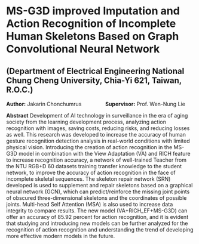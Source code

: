 # MS-G3D improved Imputation and Action Recognition of Incomplete Human Skeletons Based on Graph Convolutional Neural Network
## (Department of Electrical Engineering National Chung Cheng University, Chia-Yi 621, Taiwan, R.O.C.)

**Author:** Jakarin Chonchumrus      **Supervisor:** Prof. Wen-Nung Lie

**Abstract**
  Development of AI technology in surveillance in the era of aging society from the learning development process, analyzing action recognition with images, saving costs, reducing risks, and reducing losses as well. This research was developed to increase the accuracy of human gesture recognition detection analysis in real-world conditions with limited physical vision. Introducing the creation of action recognition in the MS-G3D model in combination with the View Adaptation (VA) and RICH feature to increase recognition accuracy, a network of well-trained Teacher from the NTU RGB+D 60 datasets training transfer knowledge to the student network, to improve the accuracy of action recognition in the face of incomplete skeletal sequences. The skeleton repair network (SRN) developed is used to supplement and repair skeletons based on a graphical neural network (GCN), which can predict/reinforce the missing joint points of obscured three-dimensional skeletons and the coordinates of possible joints. Multi-head Self Attention (MSA) is also used to increase data integrity to compare results. The new model (VA+RICH_EF+MS-G3D) can offer an accuracy of 85.92 percent for action recognition, and it is evident that studying and introducing new models can be further analyzed for the recognition of action recognition and understanding the trend of developing more effective modern models in the future.
